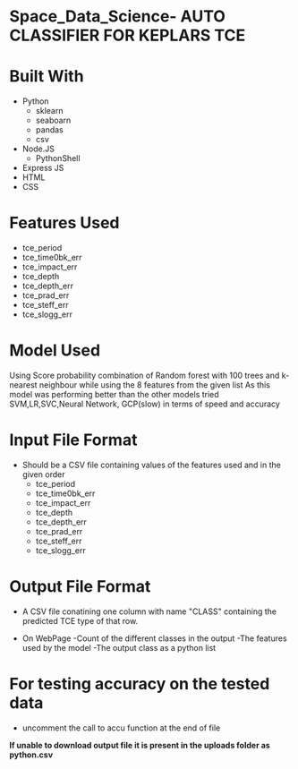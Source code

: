 # Space_Data_Science- AUTO CLASSIFIER FOR KEPLARS TCE
# Built With

- Python
	- sklearn
	- seaboarn
	- pandas
	- csv
- Node.JS
	- PythonShell
- Express JS
- HTML
- CSS

# Features Used
- tce_period 
- tce_time0bk_err 
- tce_impact_err 
- tce_depth 
- tce_depth_err 
- tce_prad_err 
- tce_steff_err 
- tce_slogg_err                       
 

# Model Used

Using Score probability combination of Random forest  with 100 trees 
and k-nearest neighbour while using the 8 features from the given list 
As this model was performing better than the other models tried SVM,LR,SVC,Neural Network, GCP(slow) in terms of speed and accuracy

# Input File Format

- Should be a CSV file containing values of the features used and in the given order
	- tce_period 
	- tce_time0bk_err 
	- tce_impact_err 
	- tce_depth 
	- tce_depth_err 
	- tce_prad_err 
	- tce_steff_err 
	- tce_slogg_err   



# Output File Format

- A CSV file conatining one column with name "CLASS" containing the predicted TCE type of that row.                 

- On WebPage 
	-Count of the different classes in the output
	-The features used by the model
	-The output class as a python list
<!-- Link to download to resultant CSV file containing class -->

# For testing accuracy on the tested data
- uncomment the call to accu function at the end of file



**If unable to download output file it is present in the uploads folder as python.csv**
